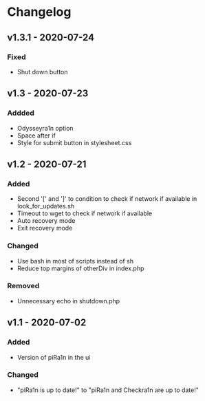 # Changelog

## v1.3.1 - 2020-07-24
### Fixed 
- Shut down button

## v1.3 - 2020-07-23
### Addded
- Odysseyra1n option
- Space after if
- Style for submit button in stylesheet.css

## v1.2 - 2020-07-21
### Added
- Second '[' and ']' to condition to check if network if available in look_for_updates.sh
- Timeout to wget to check if network if available
- Auto recovery mode
- Exit recovery mode
### Changed
- Use bash in most of scripts instead of sh
- Reduce top margins of otherDiv in index.php
### Removed
- Unnecessary echo in shutdown.php

## v1.1 - 2020-07-02
### Added
- Version of piRa1n in the ui
### Changed
- "piRa1n is up to date!" to "piRa1n and Checkra1n are up to date!"
